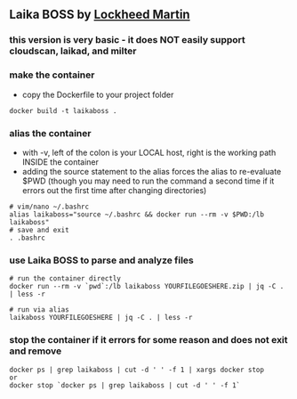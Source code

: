 ## Laika BOSS by [Lockheed Martin](https://github.com/lmco/laikaboss)

### this version is very basic - it does NOT easily support cloudscan, laikad, and milter

### make the container
- copy the Dockerfile to your project folder
```
docker build -t laikaboss .
```

### alias the container
- with -v, left of the colon is your LOCAL host, right is the working path INSIDE the container
- adding the source statement to the alias forces the alias to re-evaluate $PWD (though you may need to run the command a second time if it errors out the first time after changing directories)
```
# vim/nano ~/.bashrc
alias laikaboss="source ~/.bashrc && docker run --rm -v $PWD:/lb laikaboss"
# save and exit
. .bashrc
```

### use Laika BOSS to parse and analyze files
```
# run the container directly
docker run --rm -v `pwd`:/lb laikaboss YOURFILEGOESHERE.zip | jq -C . | less -r

# run via alias
laikaboss YOURFILEGOESHERE | jq -C . | less -r
```

### stop the container if it errors for some reason and does not exit and remove
```
docker ps | grep laikaboss | cut -d ' ' -f 1 | xargs docker stop
or
docker stop `docker ps | grep laikaboss | cut -d ' ' -f 1`
```

